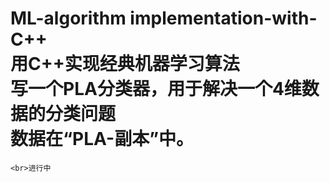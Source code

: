 # ML-algorithm implementation-with-C++<br>用C++实现经典机器学习算法<br>写一个PLA分类器，用于解决一个4维数据的分类问题<br>数据在“PLA-副本”中。
    <br>进行中
